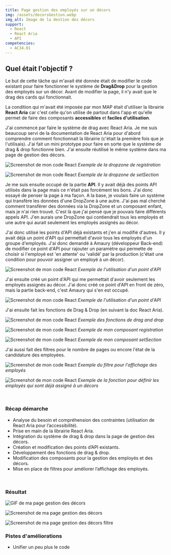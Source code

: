```yaml
---
title: Page gestion des employés sur un décors
img: /assets/decorsGestion.webp
img_alt: Image de la destion des décors
support:
  - React
  - React Aria
  - API
competencies:
  - AC34.01
---
```

## Quel était l'objectif ?

Le but de cette tâche qui m'avait été donnée était de modifier le code existant pour faire fonctionner le système de **Drag&Drop** pour la gestion des employés sur un décor. Avant de modifier la page, il n'y avait que le drag des cards qui fonctionnait.

La condition qui m'avait été imposée par mon MAP était d'utiliser la librairie **React Aria** car c'est celle qu'on utilise de partout dans l'app et qu'elle permet de faire des composants **accessibles** et **faciles d'utilisation**.

J'ai commencé par faire le système de drag avec React Aria. Je me suis beaucoup servi de la documentation de React Aria pour d'abord comprendre comment fonctionnait la librairie (c'était la première fois que je l'utilisais). J'ai fait un mini prototype pour faire en sorte que le système de drag & drop fonctionne bien. J'ai ensuite réutilisé le même système dans ma page de gestion des décors. 

![Screenshot de mon code React](/assets/registrationDropZone.webp)
_Exemple de la dropzone de registration_

![Screenshot de mon code React](/assets/setSectionDrag&Drop.webp)
_Exemple de la dropzone de setSection_

Je me suis ensuite occupé de la partie **API**. Il y avait déjà des points API utilisés dans la page mais ce n'était pas forcément les bons. J'ai donc essayé de penser la page à ma façon. A la base, je voulais faire un système qui transfère les données d'une DropZone à une autre. J'ai pas mal cherché comment transférer des données via la DropZone et un composant enfant, mais je n'ai rien trouvé. C'est là que j'ai pensé que je pouvais faire différents appels API. J'en aurais une DropZone qui contiendrait tous les employés et une autre qui aurait seulement les employés assignés au décor.

J'ai donc utilisé les points d'API déjà existants et j'en ai modifié d'autres. Il y avait déjà un point d'API qui permettait d'avoir tous les employés d'un groupe d'employés. J'ai donc demandé à Amaury (développeur Back-end) de modifier ce point d'API pour rajouter un paramètre qui permette de choisir si l'employé est 'en attente' ou 'validé' par la production (c'était une condition pour pouvoir assigner un employé à un décor).

![Screenshot de mon code React](/assets/allEmployee.webp)
_Exemple de l'utilisation d'un point d'API_

J'ai ensuite créé un point d'API qui me permettait d'avoir seulement les employés assignés au décor. J'ai donc créé ce point d'API en front de zéro, mais la partie back-end, c'est Amaury qui s'en est occupé.

![Screenshot de mon code React](/assets/setEmployee.webp)
_Exemple de l'utilisation d'un point d'API_

J'ai ensuite fait les fonctions de Drag & Drop (en suivant la doc React Aria).

![Screenshot de mon code React](/assets/drag&drop.webp)
_Exemple des fonctions de drag and drop_

![Screenshot de mon code React](/assets/registration.webp)
_Exemple de mon composant registration_

![Screenshot de mon code React](/assets/setSection.webp)
_Exemple de mon composant setSection_

J'ai aussi fait des filtres pour le nombre de pages ou encore l'état de la candidature des employées.

![Screenshot de mon code React](/assets/pageManagement.webp)
_Exemple du filtre pour l'affichage des employés_

![Screenshot de mon code React](/assets/registrationDrag&DropFunction.webp)
_Exemple de la fonction pour définir les employés qui sont déjà assigné à un décors_

<br>

### Récap démarche

* Analyse du besoin et compréhension des contraintes (utilisation de React Aria pour l’accessibilité).
* Prise en main de la librairie React Aria.
* Intégration du système de drag & drop dans la page de gestion des décors.
* Création et modification des points d’API existants.
* Développement des fonctions de drag & drop.
* Modification des composants pour la gestion des employés et des décors.
* Mise en place de filtres pour améliorer l’affichage des employés.

<br>

### Résultat

![GIF de ma page gestion des décors](/assets/dragNdrop.gif)

![Screenshot de ma page gestion des décors](/assets/decorsGestion.webp)

![Screenshot de ma page gestion des décors filtre](/assets/decorsFiltre.webp)
<br>

### Pistes d'améliorations

* Unifier un peu plus le code
